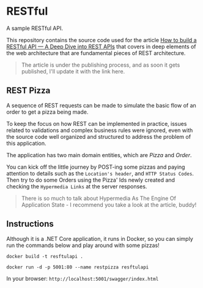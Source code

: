 # RESTful

A sample RESTful API.

This repository contains the source code used for the article [How to build a RESTful API — A Deep Dive into REST APIs](https://itnext.io/how-to-build-a-restful-api-a-deep-dive-into-rest-apis-215188f80854) that covers in deep elements of the web architecture that are fundamental pieces of REST architecture.
> The article is under the publishing process, and as soon it gets published, I'll update it with the link here.

## REST Pizza

A sequence of REST requests can be made to simulate the basic flow of an order to get a pizza being made.

To keep the focus on how REST can be implemented in practice, issues related to validations and complex business rules were ignored, even with the source code well organized and structured to address the problem of this application.

The application has two main domain entities, which are *Pizza* and *Order*.

You can kick off the little journey by POST-ing some pizzas and paying attention to details such as the `Location's header`, and `HTTP Status Codes`. Then try to do some Orders using the Pizza' Ids newly created and checking the `Hypermedia Links` at the server responses.

> There is so much to talk about Hypermedia As The Engine Of Application State - I recommend you take a look at the article, buddy!


## Instructions

Although it is a .NET Core application, it runs in Docker, so you can simply run the commands below and play around with some pizzas!

`docker build -t resftulapi .`

`docker run -d -p 5001:80 --name restpizza resftulapi`

In your browser: `http://localhost:5001/swagger/index.html`
